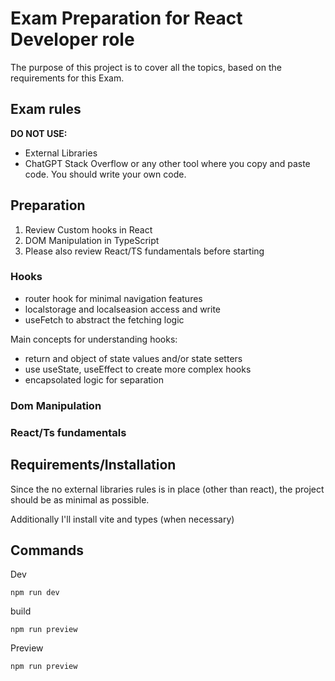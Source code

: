 # Exam Preparation for React Developer role

The purpose of this project is to cover all the topics, based on the requirements for this Exam.

## Exam rules

**DO NOT USE:**
- External Libraries
- ChatGPT Stack Overflow or any other tool where you copy
and paste code. You should write your own code.

## Preparation

1. Review Custom hooks in React
2. DOM Manipulation in TypeScript
3. Please also review React/TS fundamentals before starting

### Hooks

- router hook for minimal navigation features
- localstorage and localseasion access and write
- useFetch to abstract the fetching logic 

Main concepts for understanding hooks:
- return and object of state values and/or state setters
- use useState, useEffect to create more complex hooks
- encapsolated logic for separation

### Dom Manipulation


### React/Ts fundamentals


## Requirements/Installation

Since the no external libraries rules is in place (other than react), the project should be as minimal as possible. 

Additionally I'll install vite and types (when necessary)

## Commands

Dev
```language=bash
npm run dev
```

build
```language=bash
npm run preview
```

Preview
```language=bash
npm run preview
```
















